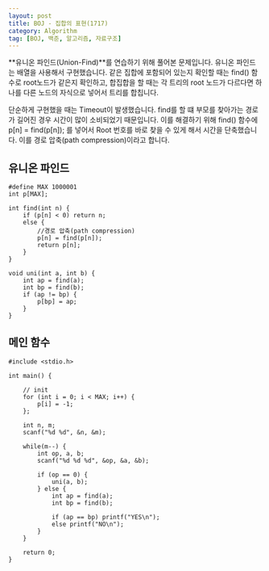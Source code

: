 ```yaml
---
layout: post
title: BOJ - 집합의 표현(1717)
category: Algorithm
tag: [BOJ, 백준, 알고리즘, 자료구조]
---
```


**유니온 파인드(Union-Find)**를 연습하기 위해 풀어본 문제입니다. 유니온 파인드는 배열을 사용해서 구현했습니다. 같은 집합에 포함되어 있는지 확인할 때는 find() 함수로 root노드가 같은지 확인하고, 합집합을 할 때는 각 트리의 root 노드가 다르다면 하나를 다른 노드의 자식으로 넣어서 트리를 합칩니다. 


<div class="message">
단순하게 구현했을 때는 Timeout이 발생했습니다. find를 할 떄 부모를 찾아가는 경로가 길어진 경우 시간이 많이 소비되었기 때문입니다. 이를 해결하기 위해 find() 함수에 p[n] = find(p[n]); 를 넣어서 Root 번호를 바로 찾을 수 있게 해서 시간을 단축했습니다. 이를 경로 압축(path compression)이라고 합니다.
</div>


## 유니온 파인드
```
#define MAX 1000001
int p[MAX];

int find(int n) {
	if (p[n] < 0) return n;
	else {
		//경로 압축(path compression)
		p[n] = find(p[n]);
		return p[n];
	}
}

void uni(int a, int b) {
	int ap = find(a);
	int bp = find(b);
	if (ap != bp) {
		p[bp] = ap;
	}
}
```

## 메인 함수
```
#include <stdio.h>

int main() {

	// init
	for (int i = 0; i < MAX; i++) {
		p[i] = -1;
	};

	int n, m;
	scanf("%d %d", &n, &m);

	while(m--) {
		int op, a, b;
		scanf("%d %d %d", &op, &a, &b);

		if (op == 0) {
			uni(a, b);
		} else {
			int ap = find(a);
			int bp = find(b);

			if (ap == bp) printf("YES\n");
			else printf("NO\n");
		}
	}

	return 0;
}
```